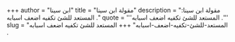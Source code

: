 +++
author = "ابن سينا"
title = "مقولة ابن سينا"
description = "مقولة ابن سينا: المستعد للشئ تكفيه اضعف اسبابه ."
quote = '''المستعد للشئ تكفيه اضعف اسبابه .'''
slug = "المستعد-للشئ-تكفيه-اضعف-اسبابه"
+++
المستعد للشئ تكفيه اضعف اسبابه .
